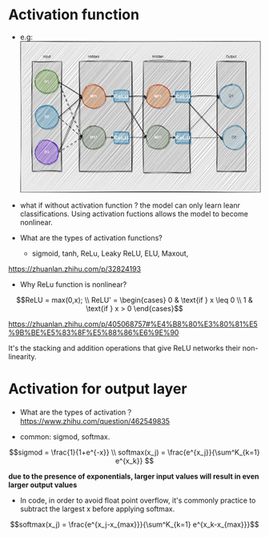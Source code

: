 # Activation function
+ e.g:  
![img](imgs/activation.drawio.png)

+ what if without activation function ?
  the model can only learn leanr classifications. Using activation fuctions allows the model to become nonlinear.

+ What are the types of activation functions?
  + sigmoid, tanh, ReLu, Leaky ReLU, ELU, Maxout,

https://zhuanlan.zhihu.com/p/32824193


+ Why ReLu function is nonlinear?
```math
ReLU = max(0,x); \\

ReLU' = \begin{cases}
  0 & \text{if } x \leq 0 \\
  1 & \text{if } x > 0
\end{cases}
```
https://zhuanlan.zhihu.com/p/405068757#%E4%B8%80%E3%80%81%E5%9B%BE%E5%83%8F%E5%88%86%E6%9E%90

It's the stacking and addition operations that give ReLU networks their non-linearity.

# Activation for output layer

+ What are the types of activation？
https://www.zhihu.com/question/462549835

+ common: sigmod, softmax.
```math 
sigmod = \frac{1}{1+e^{-x}} \\

softmax(x_j) = \frac{e^{x_j}}{\sum^K_{k=1} e^{x_k}}

```

**due to the presence of exponentials, larger input values will result in even larger output values**


+ In code, in order to avoid float point overflow, it's commonly practice to subtract the largest x before applying softmax.
```math
softmax(x_j) = \frac{e^{x_j-x_{max}}}{\sum^K_{k=1} e^{x_k-x_{max}}}
```


